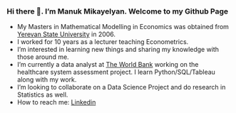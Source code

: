 ### Hi there 👋. I’m Manuk Mikayelyan. Welcome to my Github Page



- My Masters in Mathematical Modelling in Economics was obtained from [Yerevan State University](http://ysu.am/main/en) in 2006. 
- I worked for 10 years as a lecturer teaching Econometrics.
- I’m interested in learning new things and sharing my knowledge with those around me.
- I’m currently a data analyst at [The World Bank](https://www.worldbank.org/en/home) working on the healthcare system assessment project. I learn Python/SQL/Tableau  along with my work.
- I’m looking to collaborate on a Data Science Project and do research in Statistics as well.
- How to reach me: [Linkedin](https://www.linkedin.com/in/manuk-mikayelyan)
